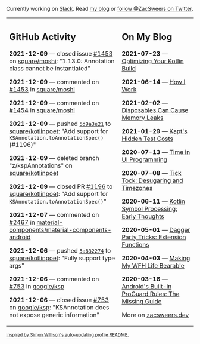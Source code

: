 Currently working on [Slack](https://slack.com/). Read [my blog](https://zacsweers.dev/) or [follow @ZacSweers on Twitter](https://twitter.com/ZacSweers).

<table><tr><td valign="top" width="60%">

## GitHub Activity
<!-- githubActivity starts -->
**2021-12-09** — closed issue [#1453](https://api.github.com/repos/square/moshi/issues/1453) on [square/moshi](https://api.github.com/repos/square/moshi): "1.13.0: Annotation class cannot be instantiated"

**2021-12-09** — commented on [#1453](https://github.com/square/moshi/issues/1453#issuecomment-989964103) in [square/moshi](https://api.github.com/repos/square/moshi)

**2021-12-09** — commented on [#1454](https://github.com/square/moshi/issues/1454#issuecomment-989963527) in [square/moshi](https://api.github.com/repos/square/moshi)

**2021-12-09** — pushed [`5d9a3e21`](https://github.com/square/kotlinpoet/commit/5d9a3e2111eca243671092bbfdb5c9d2125a2d69) to [square/kotlinpoet](https://api.github.com/repos/square/kotlinpoet): "Add support for `KSAnnotation.toAnnotationSpec()` (#1196)"

**2021-12-09** — deleted branch "z/kspAnnotations" on [square/kotlinpoet](https://api.github.com/repos/square/kotlinpoet)

**2021-12-09** — closed PR [#1196](https://api.github.com/repos/square/kotlinpoet/pulls/1196) to [square/kotlinpoet](https://api.github.com/repos/square/kotlinpoet): "Add support for `KSAnnotation.toAnnotationSpec()`"

**2021-12-07** — commented on [#2467](https://github.com/material-components/material-components-android/pull/2467#issuecomment-987668855) in [material-components/material-components-android](https://api.github.com/repos/material-components/material-components-android)

**2021-12-06** — pushed [`5a832274`](https://github.com/square/kotlinpoet/commit/5a832274d31696147e173507802d2d8a46564094) to [square/kotlinpoet](https://api.github.com/repos/square/kotlinpoet): "Fully support type args"

**2021-12-06** — commented on [#753](https://github.com/google/ksp/issues/753#issuecomment-987172313) in [google/ksp](https://api.github.com/repos/google/ksp)

**2021-12-06** — closed issue [#753](https://api.github.com/repos/google/ksp/issues/753) on [google/ksp](https://api.github.com/repos/google/ksp): "KSAnnotation does not expose generic information"
<!-- githubActivity ends -->
</td><td valign="top" width="40%">

## On My Blog
<!-- blog starts -->
**2021-07-23** — [Optimizing Your Kotlin Build](https://www.zacsweers.dev/optimizing-your-kotlin-build/)

**2021-06-14** — [How I Work](https://www.zacsweers.dev/how-i-work/)

**2021-02-02** — [Disposables Can Cause Memory Leaks](https://www.zacsweers.dev/disposables-can-cause-memory-leaks/)

**2021-01-29** — [Kapt's Hidden Test Costs](https://www.zacsweers.dev/kapts-hidden-test-costs/)

**2020-07-13** — [Time in UI Programming](https://www.zacsweers.dev/time-in-ui/)

**2020-07-08** — [Tick Tock: Desugaring and Timezones](https://www.zacsweers.dev/ticktock-desugaring-timezones/)

**2020-06-11** — [Kotlin Symbol Processing: Early Thoughts](https://www.zacsweers.dev/kotlin-symbol-processor-early-thoughts/)

**2020-05-01** — [Dagger Party Tricks: Extension Functions](https://www.zacsweers.dev/dagger-party-tricks-extension-functions/)

**2020-04-03** — [Making My WFH Life Bearable](https://www.zacsweers.dev/making-wfh-life-bearable/)

**2020-03-16** — [Android's Built-in ProGuard Rules: The Missing Guide](https://www.zacsweers.dev/android-proguard-rules/)
<!-- blog ends -->
More on [zacsweers.dev](https://zacsweers.dev/)
</td></tr></table>

<sub><a href="https://simonwillison.net/2020/Jul/10/self-updating-profile-readme/">Inspired by Simon Willison's auto-updating profile README.</a></sub>